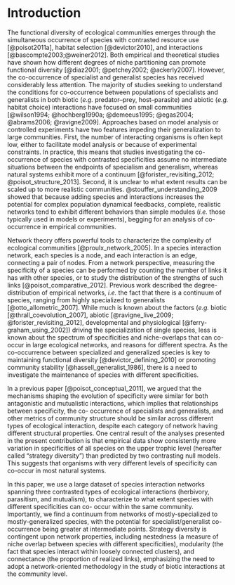 # Introduction

The functional diversity of ecological communities emerges through
the simultaneous occurrence of species with contrasted resource use
[@poisot2011a], habitat selection [@devictor2010], and interactions
[@bascompte2003;@weiner2012]. Both empirical and theoretical studies have
shown how different degrees of niche partitioning can promote functional
diversity [@diaz2001; @petchey2002; @ackerly2007]. However, the co-occurrence
of specialist and generalist species has received considerably less
attention. The majority of studies seeking to understand the conditions
for co-occurrence between populations of specialists and generalists in
both biotic (*e.g.* predator–prey, host–parasite) and abiotic (*e.g.*
habitat choice) interactions have focused on small communities [@wilson1994;
@hochberg1990a; @demeeus1995; @egas2004; @abrams2006; @ravigne2009]. Approaches
based on model analysis or controlled experiments have two features impeding
their generalization to large communities. First, the number of interacting
organisms is often kept low, either to facilitate model analysis or because of
experimental constraints. In practice, this means that studies investigating
the co-occurrence of species with contrasted specificities assume no intermediate situations between the endpoints of specialism and generalism, whereas natural systems exhibit more of
a continuum [@forister_revisiting_2012; @poisot_structure_2013]. Second,
it is unclear to what extent results can be scaled up to more realistic
communities. @stouffer_understanding_2009 showed that because adding species
and interactions increases the potential for complex population dynamical
feedbacks, complete, realistic networks tend to exhibit different behaviors
than simple modules (*i.e.* those typically used in models or experiments),
begging for an analysis of co-occurrence in empirical communities.

Network theory offers powerful tools to characterize the complexity of
ecological communities [@proulx_network_2005]. In a species interaction
network, each species is a node, and each interaction is an edge, connecting
a pair of nodes. From a network perspective, measuring the specificity
of a species can be performed by counting the number of links it has with
other species, or to study the distribution of the strengths of such links
[@poisot_comparative_2012]. Previous work described the degree-distribution
of empirical networks, *i.e.* the fact that there is a continuum of species,
ranging from highly specialized to generalists [@otto_allometric_2007]. While
much is known about the factors (*e.g.* biotic [@thrall_coevolution_2007],
abiotic [@ravigne_live_2009; @forister_revisiting_2012], developmental and
physiological [@ferry-graham_using_2002]) driving the specialization of single
species, less is known about the spectrum of specificities and niche-overlaps that can co-occur
in large ecological networks, and reasons for different spectra. As the
co-occurrence between specialized and generalized species is key to maintaining
functional diversity [@devictor_defining_2010] or promoting community stability
[@hassell_generalist_1986], there is a need to investigate the maintenance of
species with different specificities.

In a previous paper [@poisot_conceptual_2011], we argued that the
mechanisms shaping the evolution of specificity were similar for both
antagonistic and mutualistic interactions, which implies that relationships
between specificity, the co- occurrence of specialists and generalists, and
other metrics of community structure should be similar across different
types of ecological interaction, despite each category of network having
different structural properties. One central result of the analyses presented
in the present contribution is that empirical data show consistently more
variation in specificities of all species on the upper trophic level
(hereafter called “strategy diversity”) than predicted by two
contrasting null models. This suggests that organisms with very different
levels of specificity can co-occur in most natural systems.

In this paper, we use a large dataset of species interaction networks spanning three contrasted types of ecological interactions (herbivory, parasitism, and mutualism), to characterize to what extent species with different  specificities can co- occur within the same community. Importantly,
we find a continuum from networks of mostly-specialized
to mostly-generalized species, with the potential for specialist/generalist
co-occurrence being greater at intermediate points. Strategy diversity is
contingent upon network properties, including nestedness (a measure of niche
overlap between species with different specificities), modularity (the fact
that species interact within loosely connected clusters), and connectance (the
proportion of realized links), emphasizing the need to adopt a network-oriented
methodology in the study of biotic interactions at the community level.

